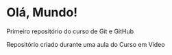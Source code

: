 # Olá, Mundo!
Primeiro repositório do curso de Git e GitHub

Repositório criado durante uma aula do Curso em Vídeo

